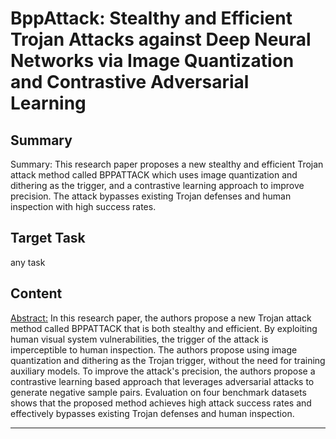 # BppAttack: Stealthy and Efficient Trojan Attacks against Deep Neural Networks via Image Quantization and Contrastive Adversarial Learning

## Summary

Summary: This research paper proposes a new stealthy and efficient Trojan attack method called BPPATTACK which uses image quantization and dithering as the trigger, and a contrastive learning approach to improve precision. The attack bypasses existing Trojan defenses and human inspection with high success rates.


## Target Task

any task

## Content

<Abstract:>
In this research paper, the authors propose a new Trojan attack method called BPPATTACK that is both stealthy and efficient. By exploiting human visual system vulnerabilities, the trigger of the attack is imperceptible to human inspection. The authors propose using image quantization and dithering as the Trojan trigger, without the need for training auxiliary models. To improve the attack's precision, the authors propose a contrastive learning based approach that leverages adversarial attacks to generate negative sample pairs. Evaluation on four benchmark datasets shows that the proposed method achieves high attack success rates and effectively bypasses existing Trojan defenses and human inspection.



---

